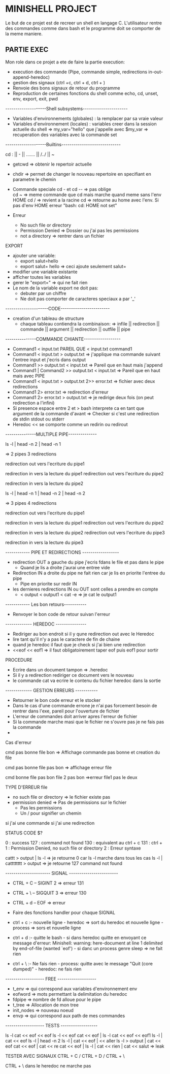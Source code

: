 # MINISHELL PROJECT

Le but de ce projet est de recreer un shell en langage C.
L'utilisateur rentre des commandes comme dans bash et le programme doit se comporter de la meme maniere.

## PARTIE EXEC

Mon role dans ce projet a ete de faire la partie execution:
- execution des commande (Pipe, commande simple, redirections in-out-append-heredoc)
- gestion des signaux (ctrl +c, ctrl + d, ctrl + \)
- Renvoie des bons signaux de retour du programme
- Reproduction de certaines fonctions du shell comme echo, cd, unset, env, export, exit, pwd

--------------------Shell subsystems----------------------

- Variables d'environnements (globales) : la remplacer par sa vraie valeur
- Variables d'environnement (locales) : variables creer dans la session actuelle du shell
    => my_var="hello" que j'appelle avec $my_var
    => recuperation des variables avec la commande set


--------------------Builtins-----------------------------

cd : <direcoryname> || - || ....... || /../<direcoryname> || ~

- getcwd => obtenir le repertoir actuelle
- chdir => permet de changer le nouveau repertoire en specifiant en parametre le chemin

- Commande speciale
    cd - et cd -- => pas oblige    
    cd ~ => meme commande que cd mais marche quand meme sans l'env HOME 
    cd / => revient a la racine
    cd => retourne au home avec l'env. Si pas d'env HOME erreur "bash: cd: HOME not set"
- Erreur
    - No such file or directory
    - Permission Denied => Dossier ou j'ai pas les permissions
    - not a directory => rentrer dans un fichier

EXPORT

- ajouter une variable:
    - export salut=hello
    - export salut= hello => ceci ajoute seulement salut=
- modifier une variable existante
- afficher toutes les variables
- gerer le "export=" => qui ne fait rien
- Le nom de la variable export ne doit pas:
    - debuter par un chiffre 
    - Ne doit pas comporter de caracteres speciaux a par '_'

---------------------CODE------------------------

- creation d'un tableau de structure
    - chaque tableau contiendra la combinaison:
        => infile || redirection || commande || argument ||  redirection || outfile || pipe

---------------COMMANDE CHIANTE------------------

- Command1 < input.txt PAREIL QUE < input.txt command1
- Command1 < input.txt > output.txt => j'applique ma commande suivant l'entree input et j'ecris dans output
- Command1 >> output.txt < input.txt => Pareil que en haut mais j'append
- Command1 | Command2 >> output.txt < input.txt => Pareil que en haut mais avec PIPE
- Command1 < input.txt > output.txt 2>> error.txt => fichier avec deux redirections
- Command1 2> error.txt => redirection d'erreur
- Command1 2> error.txt > output.txt => je redirige deux fois (on peut redirection a l'infini)
- Si presence espace entre 2 et > bash interprete ca en tant que argument de la commande d'avant
    => Checker si c'est une redirection de stdin stdout ou stderr
- Heredoc << se comporte comme un redirin ou redirout

---------------MULTIPLE PIPE--------------

ls -l | head -n 2 | head -n 1

=> 2 pipes 3 redirections

redirection out vers l'ecriture du pipe1 

redirection in vers la lecture du pipe1
redirection out vers l'ecriture du pipe2

redirection in vers la lecture du pipe2

ls -l | head -n 1 | head -n 2 | head -n 2

=> 3 pipes 4 redirections

redirection out vers l'ecriture du pipe1

redirection in vers la lecture du pipe1
redirection out vers l'ecriture du pipe2

redirection in vers la lecture du pipe2
redirection out vers l'ecriture du pipe3

redirection in vers la lecture du pipe3

------------ PIPE ET REDIRECTIONS ------------------

- redirection OUT a gauche du pipe j'ecris fdans le file et pas dans le pipe
    - Quand je lis a droite j'aurai une entree vide
- Redirection IN a droite du pipe ne fait rien car je lis en priorite l'entree du pipe
    - Pipe en priorite sur redir IN
- les dernieres redirections IN ou OUT sont celles a prendre en compte
    - < output < output1 < cat -e => je cat le output1

------------ Les bon retours-----------

- Renvoyer le bon code de retour suivan l'erreur

------------- HEREDOC ---------------

- Rediriger au bon endroit si il y qune redirection out avec le Heredoc
- lire tant qu'il n'y a pas le caractere de fin de chaine
- quand je heredoc il faut que je check si j'ai bien une redirection
- <<eof << eof1 => il faut obligatoirement taper eof puis eof1 pour sortir

PROCEDURE

- Ecrire dans un document tampon => .heredoc
- Si il y a redirection rediriger ce document vers le nouveau
- le commande cat va ecrire le contenu du fichier heredoc dans la sortie

------------- GESTION ERREURS -----------

- Retourner le bon code erreur et le stocker
- Dans le cas d'une commande errone je n'ai pas forcement besoin de rentrer dans l'exe, pareil pour l'ouverture de fichier
- L'erreur de commandes doit arriver apres l'erreur de fichier
- Si la commande marche masi que le fichier ne s'ouvre pas je ne fais pas la commande
- 

Cas d'erreur

cmd pas bonne
file bon
 => Affichage commande pas bonne et creation du file 

cmd pas bonne 
file pas bon
=> affichage erreur file

cmd bonne
file pas bon
file 2 pas bon
=>erreur file1 pas le deux

TYPE D'ERREUR file

- no such file or directory => le fichier existe pas
- permission denied => Pas de permissions sur le fichier 
    - Pas les permissions
    - Un / pour signifier un chemin

si j'ai une commande
si j'ai une redirection

STATUS CODE $?

0 : success
127 : command not found
130 : equivalent au ctrl + c
131 : ctrl + \
1 : Permission Denied, no such file or directory
2 : Erreur syntaxe

cattt > output | ls -l => je retourne 0 car ls -l marche dans tous les cas
ls -l | catttttttt > output => je retourne 127 command not found

---------------------- SIGNAL ------------------------

- CTRL + C – SIGINT 2 => erreur 131
- CTRL + \ – SIGQUIT 3 => erreur 130
- CTRL + d – EOF => erreur 

- Faire des fonctions handler pour chaque SIGNAL

- ctrl + c :- nouvelle ligne 
            - heredoc => sort du heredoc et nouvelle ligne
            - process => sors et nouvelle ligne

- ctrl + d :- quitte le bash
            - si dans heredoc quitte en envoyant ce message d'erreur:
            Minishell: warning: here-document at line 1 delimited by end-of-file (wanted `eof')
            - si danc un process genre sleep => ne fait rien

- ctrl + \ :- Ne fais rien
            - process: quitte avec le message "Quit (core dumped)"
            - heredoc: ne fais rien

------------------- FREE -------------------

- t_env => qui correspond aux variables d'environnement env
- eofword => mots permettant la delimitation du heredoc
- fdpipe => nombre de fd alloue pour le pipe
- t_tree => Allocation de mon tree
- init_nodes => nouveau noeud 
- envp => qui correspond aux path de mes commandes

------------------- TESTS ------------------

ls -l
cat << eof
<< eof
ls -l << eof
cat << eof | ls -l
cat << eof << eof1
ls -l | cat << eof 
ls -l | head -n 2
ls -l | cat << eof | << aller
ls -l > output | cat << eof
cat << eof | cat << re
cat << eof | ls -l | cat << rien | cat << salut => leak

TESTER AVEC SIGNAUX CTRL + C / CTRL + D / CTRL + \

CTRL + \ dans le heredoc ne marche pas 